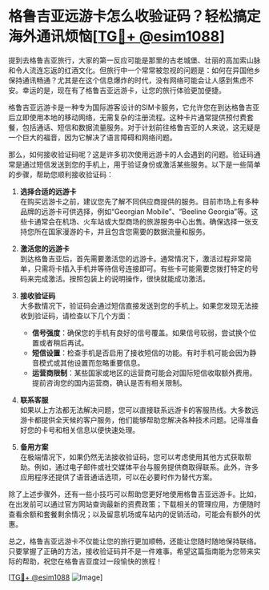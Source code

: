 # 格鲁吉亚远游卡怎么收验证码？轻松搞定海外通讯烦恼[[TG💪+ @esim1088](https://t.me/s/esim1088)]

提到去格鲁吉亚旅行，大家的第一反应可能是那里的古老城堡、壮丽的高加索山脉和令人流连忘返的红酒文化。但旅行中一个常常被忽视的问题是：如何在异国他乡保持通讯畅通？尤其是在这个信息爆炸的时代，没有网络可能会让人感到焦虑不安。幸运的是，现在有了格鲁吉亚远游卡，让您的旅行体验更加便捷。

格鲁吉亚远游卡是一种专为国际游客设计的SIM卡服务，它允许您在到达格鲁吉亚后立即使用本地的移动网络，无需复杂的注册流程。这种卡片通常提供预付费套餐，包括通话、短信和数据流量服务。对于计划前往格鲁吉亚的人来说，这无疑是一个巨大的福音，因为它解决了语言障碍和网络问题。

那么，如何接收验证码呢？这是许多初次使用远游卡的人会遇到的问题。验证码通常是通过短信发送到您的手机上，用于验证身份或激活某些服务。以下是一些简单的步骤，帮助您顺利接收验证码：

1. **选择合适的远游卡**  
   在购买远游卡之前，建议您先了解不同供应商提供的服务。目前市场上有多种品牌的远游卡可供选择，例如“Georgian Mobile”、“Beeline Georgia”等。这些卡通常会在机场、火车站或大型商场的旅游服务中心出售。确保选择一张支持您所在国家漫游的卡，并且包含您需要的数据流量和服务。

2. **激活您的远游卡**  
   到达格鲁吉亚后，首先需要激活您的远游卡。通常情况下，激活过程非常简单，只需将卡插入手机并等待信号连接即可。有些卡可能需要您拨打特定的号码来完成激活。按照包装上的说明操作，很快就能成功激活。

3. **接收验证码**  
   大多数情况下，验证码会通过短信直接发送到您的手机上。如果您发现无法接收到验证码，请检查以下几个方面：
   - **信号强度**：确保您的手机有良好的信号覆盖。如果信号较弱，尝试换个位置或者稍后再试。
   - **短信设置**：检查手机是否启用了接收短信的功能。有时手机可能会因为静音模式或其他设置而忽略重要信息。
   - **运营商限制**：某些国家或地区的运营商可能会对国际短信收取额外费用。提前咨询您的国内运营商，确认是否有相关限制。

4. **联系客服**  
   如果以上方法都无法解决问题，您可以直接联系远游卡的客服热线。大多数远游卡都提供全天候的客户服务，他们能够帮助您解决各种技术问题。记得准备好您的卡号和相关信息以便快速处理。

5. **备用方案**  
   在极端情况下，如果仍然无法接收验证码，您可以考虑使用其他方式获取帮助。例如，通过电子邮件或社交媒体平台与服务提供商取得联系。此外，许多应用程序还提供了语音通话选项，可以在必要时作为替代方案。

除了上述步骤外，还有一些小技巧可以帮助您更好地使用格鲁吉亚远游卡。比如，在出发前可以通过官方网站查询最新的资费政策；下载相关的管理应用，方便随时查看余额和套餐剩余情况；以及留意机场或车站内的促销活动，可能会有额外的优惠。

总之，格鲁吉亚远游卡不仅能让您的旅行更加顺畅，还能让您随时随地保持联络。只要掌握了正确的方法，接收验证码并不是一件难事。希望这篇指南能为您带来实际的帮助，祝您在格鲁吉亚度过一段愉快的旅程！

[[TG💪+ @esim1088](https://t.me/s/esim1088) ![Image](https://i.postimg.cc/4NQfJmqS/Snipaste-2025-05-13-00-14-12.png)]